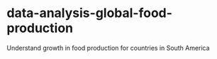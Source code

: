 # data-analysis-global-food-production
Understand growth in food production for countries in South America

